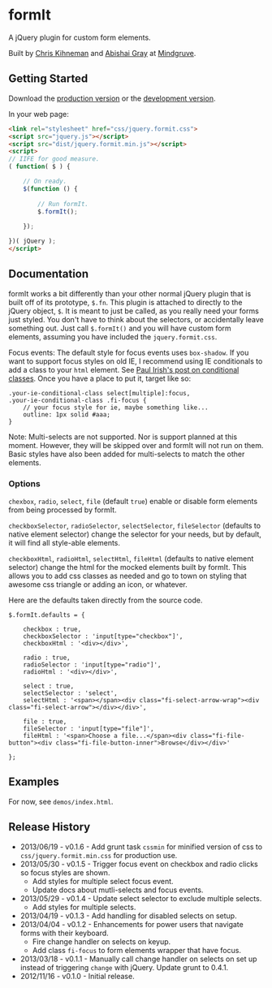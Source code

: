 # formIt

A jQuery plugin for custom form elements.

Built by [Chris Kihneman](http://ckihneman.github.com/) and  [Abishai Gray](http://abishaigray.com) at [Mindgruve](http://mindgruve.com/).

## Getting Started

Download the [production version][min] or the [development version][max].

[min]: https://raw.github.com/mindgruve/formit/master/dist/jquery.formit.min.js
[max]: https://raw.github.com/mindgruve/formit/master/dist/jquery.formit.js

In your web page:

```html
<link rel="stylesheet" href="css/jquery.formit.css">
<script src="jquery.js"></script>
<script src="dist/jquery.formit.min.js"></script>
<script>
// IIFE for good measure.
( function( $ ) {

    // On ready.
    $(function () {
		
        // Run formIt.
        $.formIt();
		
    });

})( jQuery );
</script>
```

## Documentation

formIt works a bit differently than your other normal jQuery plugin that is built off of its prototype, `$.fn`. This plugin is attached to directly to the jQuery object, `$`. It is meant to just be called, as you really need your forms just styled. You don't have to think about the selectors, or accidentally leave something out. Just call `$.formIt()` and you will have custom form elements, assuming you have included the `jquery.formit.css`.

Focus events: The default style for focus events uses `box-shadow`. If you want to support focus styles on old IE, I recommend using IE conditionals to add a class to your `html` element. See [Paul Irish's post on conditional classes](http://www.paulirish.com/2008/conditional-stylesheets-vs-css-hacks-answer-neither/). Once you have a place to put it, target like so:

    .your-ie-conditional-class select[multiple]:focus,
    .your-ie-conditional-class .fi-focus {
        // your focus style for ie, maybe something like...
        outline: 1px solid #aaa;
    }

Note: Multi-selects are not supported. Nor is support planned at this moment. However, they will be skipped over and formIt will not run on them. Basic styles have also been added for multi-selects to match the other elements.

### Options

`chexbox`, `radio`, `select`, `file` (default `true`) enable or disable form elements from being processed by formIt.

`checkboxSelector`, `radioSelector`, `selectSelector`, `fileSelector` (defaults to native element selector) change the selector for your needs, but by default, it will find all style-able elements.

`checkboxHtml`, `radioHtml`, `selectHtml`, `fileHtml` (defaults to native element selector) change the html for the mocked elements built by formIt. This allows you to add css classes as needed and go to town on styling that awesome css triangle or adding an icon, or whatever.

Here are the defaults taken directly from the source code.

    $.formIt.defaults = {

        checkbox : true,
        checkboxSelector : 'input[type="checkbox"]',
        checkboxHtml : '<div></div>',

        radio : true,
        radioSelector : 'input[type="radio"]',
        radioHtml : '<div></div>',

        select : true,
        selectSelector : 'select',
        selectHtml : '<span></span><div class="fi-select-arrow-wrap"><div class="fi-select-arrow"></div></div>',

        file : true,
        fileSelector : 'input[type="file"]',
        fileHtml : '<span>Choose a file...</span><div class="fi-file-button"><div class="fi-file-button-inner">Browse</div></div>'

    };

## Examples

For now, see `demos/index.html`.

## Release History

* 2013/06/19 - v0.1.6 - Add grunt task `cssmin` for minified version of css to `css/jquery.formit.min.css` for production use.
* 2013/05/30 - v0.1.5 - Trigger focus event on checkbox and radio clicks so focus styles are shown.
    * Add styles for multiple select focus event.
    * Update docs about mutli-selects and focus events.
* 2013/05/29 - v0.1.4 - Update select selector to exclude multiple selects.
    * Add styles for multiple selects.
* 2013/04/19 - v0.1.3 - Add handling for disabled selects on setup.
* 2013/04/04 - v0.1.2 - Enhancements for power users that navigate forms with their keyboard.
    * Fire change handler on selects on keyup.
    * Add class `fi-focus` to form elements wrapper that have focus.
* 2013/03/18 - v0.1.1 - Manually call change handler on selects on set up instead of triggering `change` with jQuery. Update grunt to 0.4.1.
* 2012/11/16 - v0.1.0 - Initial release.
